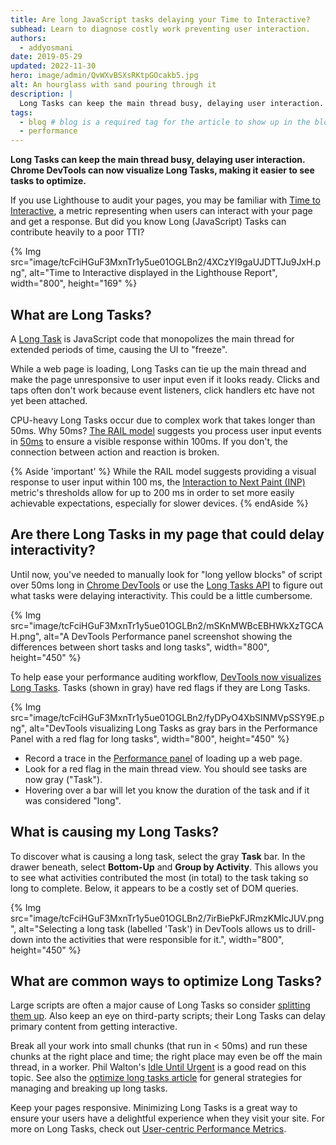 ```yaml
---
title: Are long JavaScript tasks delaying your Time to Interactive?
subhead: Learn to diagnose costly work preventing user interaction.
authors:
  - addyosmani
date: 2019-05-29
updated: 2022-11-30
hero: image/admin/QvWXvBSXsRKtpGOcakb5.jpg
alt: An hourglass with sand pouring through it
description: |
  Long Tasks can keep the main thread busy, delaying user interaction. Chrome DevTools can now visualize Long Tasks, making it easier to see tasks to optimize.
tags:
  - blog # blog is a required tag for the article to show up in the blog.
  - performance
---
```


**Long Tasks can keep the main thread busy, delaying user interaction. Chrome DevTools can now visualize Long Tasks, making it easier to see tasks to optimize.**

If you use Lighthouse to audit your pages, you may be familiar with [Time to Interactive](/tti/), a metric representing when users can interact with your page and get a response. But did you know Long (JavaScript) Tasks can contribute heavily to a poor TTI?

{% Img src="image/tcFciHGuF3MxnTr1y5ue01OGLBn2/4XCzYI9gaUJDTTJu9JxH.png", alt="Time to Interactive displayed in the Lighthouse Report", width="800", height="169" %}

## What are Long Tasks?

A [Long Task](https://developer.mozilla.org/docs/Web/API/Long_Tasks_API) is JavaScript code that monopolizes the main thread for extended periods of time, causing the UI to "freeze".

While a web page is loading, Long Tasks can tie up the main thread and make the page unresponsive to user input even if it looks ready. Clicks and taps often don't work because event listeners, click handlers etc have not yet been attached.

CPU-heavy Long Tasks occur due to complex work that takes longer than 50ms. Why 50ms? [The RAIL model](/rail/) suggests you process user input events in [50ms](/rail/#response-process-events-in-under-50ms) to ensure a visible response within 100ms. If you don't, the connection between action and reaction is broken.

{% Aside 'important' %}
While the RAIL model suggests providing a visual response to user input within 100 ms, the [Interaction to Next Paint (INP)](/inp/) metric's thresholds allow for up to 200 ms in order to set more easily achievable expectations, especially for slower devices.
{% endAside %}

## Are there Long Tasks in my page that could delay interactivity?

Until now, you've needed to manually look for "long yellow blocks" of script over 50ms long in [Chrome DevTools](https://developer.chrome.com/docs/devtools/) or use the [Long Tasks API](https://calendar.perfplanet.com/2017/tracking-cpu-with-long-tasks-api/) to figure out what tasks were delaying interactivity. This could be a little cumbersome.

{% Img src="image/tcFciHGuF3MxnTr1y5ue01OGLBn2/mSKnMWBcEBHWkXzTGCAH.png", alt="A DevTools Performance panel screenshot showing the differences between short tasks and long tasks", width="800", height="450" %}

To help ease your performance auditing workflow, [DevTools now visualizes Long Tasks](https://developer.chrome.com/blog/new-in-devtools-74/#longtasks). Tasks (shown in gray) have red flags if they are Long Tasks.

{% Img src="image/tcFciHGuF3MxnTr1y5ue01OGLBn2/fyDPyO4XbSINMVpSSY9E.png", alt="DevTools visualizing Long Tasks as gray bars in the Performance Panel with a red flag for long tasks", width="800", height="450" %}

* Record a trace in the [Performance panel](https://developer.chrome.com/docs/devtools/evaluate-performance/) of loading up a web page.
* Look for a red flag in the main thread view. You should see tasks are now gray ("Task").
*  Hovering over a bar will let you know the duration of the task and if it was considered "long".

## What is causing my Long Tasks?

To discover what is causing a long task, select the gray **Task** bar. In the drawer beneath, select **Bottom-Up** and **Group by Activity**. This allows you to see what activities contributed the most (in total) to the task taking so long to complete. Below, it appears to be a costly set of DOM queries.

{% Img src="image/tcFciHGuF3MxnTr1y5ue01OGLBn2/7irBiePkFJRmzKMlcJUV.png", alt="Selecting a long task (labelled 'Task') in DevTools allows us to drill-down into the activities that were responsible for it.", width="800", height="450" %}

## What are common ways to optimize Long Tasks?

Large scripts are often a major cause of Long Tasks so consider [splitting them up](/reduce-javascript-payloads-with-code-splitting). Also keep an eye on third-party scripts; their Long Tasks can delay primary content from getting interactive.

Break all your work into small chunks (that run in < 50ms) and run these chunks at the right place and time; the right place may even be off the main thread, in a worker. Phil Walton's [Idle Until Urgent](https://philipwalton.com/articles/idle-until-urgent/) is a good read on this topic. See also the [optimize long tasks article](/optimize-long-tasks/) for general strategies for managing and breaking up long tasks.

Keep your pages responsive. Minimizing Long Tasks is a great way to ensure your users have a delightful experience when they visit your site. For more on Long Tasks, check out [User-centric Performance Metrics](https://developers.google.com/web/fundamentals/performance/user-centric-performance-metrics#tracking_long_tasks).
